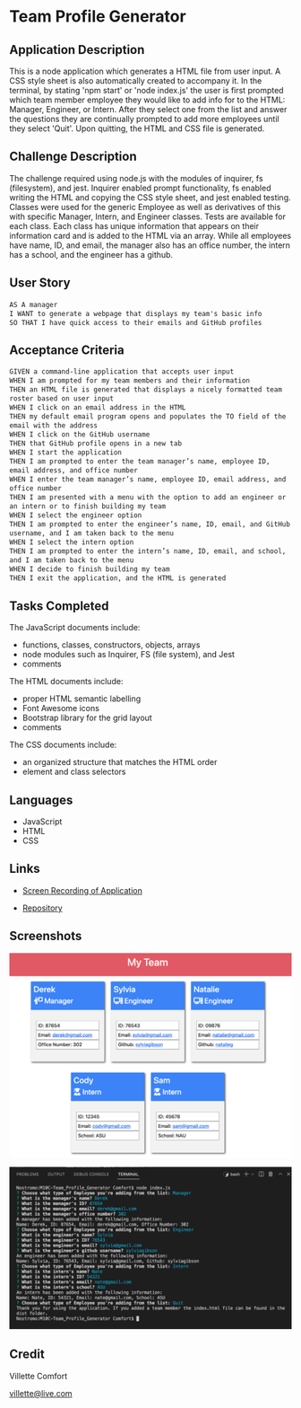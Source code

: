 # Team Profile Generator

## Application Description
This is a node application which generates a HTML file from user input. A CSS style sheet is also automatically created to accompany it. In the terminal, by stating 'npm start' or 'node index.js' the user is first prompted which team member employee they would like to add info for to the HTML: Manager, Engineer, or Intern. After they select one from the list and answer the questions they are continually prompted to add more employees until they select 'Quit'. Upon quitting, the HTML and CSS file is generated.

## Challenge Description
The challenge required using node.js with the modules of inquirer, fs (filesystem), and jest. Inquirer enabled prompt functionality, fs enabled writing the HTML and copying the CSS style sheet, and jest enabled testing. Classes were used for the generic Employee as well as derivatives of this with specific Manager, Intern, and Engineer classes. Tests are available for each class. Each class has unique information that appears on their information card and is added to the HTML via an array. While all employees have name, ID, and email, the manager also has an office number, the intern has a school, and the engineer has a github.

## User Story

```
AS A manager
I WANT to generate a webpage that displays my team's basic info
SO THAT I have quick access to their emails and GitHub profiles
```

## Acceptance Criteria

```
GIVEN a command-line application that accepts user input
WHEN I am prompted for my team members and their information
THEN an HTML file is generated that displays a nicely formatted team roster based on user input
WHEN I click on an email address in the HTML
THEN my default email program opens and populates the TO field of the email with the address
WHEN I click on the GitHub username
THEN that GitHub profile opens in a new tab
WHEN I start the application
THEN I am prompted to enter the team manager’s name, employee ID, email address, and office number
WHEN I enter the team manager’s name, employee ID, email address, and office number
THEN I am presented with a menu with the option to add an engineer or an intern or to finish building my team
WHEN I select the engineer option
THEN I am prompted to enter the engineer’s name, ID, email, and GitHub username, and I am taken back to the menu
WHEN I select the intern option
THEN I am prompted to enter the intern’s name, ID, email, and school, and I am taken back to the menu
WHEN I decide to finish building my team
THEN I exit the application, and the HTML is generated
```

## Tasks Completed
The JavaScript documents include:
* functions, classes, constructors, objects, arrays
* node modules such as Inquirer, FS (file system), and Jest
* comments

The HTML documents include:
* proper HTML semantic labelling
* Font Awesome icons
* Bootstrap library for the grid layout
* comments

The CSS documents include:
* an organized structure that matches the HTML order
* element and class selectors

## Languages
- JavaScript
- HTML
- CSS

## Links
* [Screen Recording of Application](https://drive.google.com/...)

* [Repository](https://github.com/villettec/M10C-Team_Profile_Generator)

## Screenshots
![image](./assets/images/readme-screenshot.png)

![image](./assets/images/readme-screenshot-2.png)

## Credit
Villette Comfort

villette@live.com